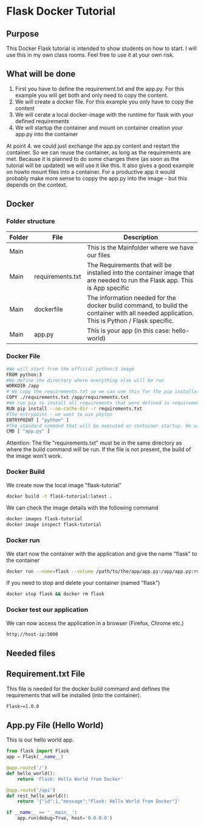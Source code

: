 # Flask Docker Tutorial

## Purpose
This Docker Flask tutorial is intended to show students on how to start. I will use this in my own class rooms. Feel free to use it at your own risk.

## What will be done

1. First you have to define the requirement.txt and the app.py. For this example you will get both and only need to copy the content.
2. We will create a docker file. For this example you only have to copy the content
3. We will cerate a local docker-image with the runtime for flask with your defined requirements
4. We will startup the container and mount on container creation your app.py into the container

At point 4. we could just exchange the app.py content and restart the container. So we can reuse the container, as long as the requirements are met. Because it is planned to do some changes there (as soon as the tutorial will be updated) we will use it like this. It also gives a good example on howto mount files into a container. For a productive app it would probably make more sense to coppy the app.py into the image - but this depends on the context.


## Docker
### Folder structure

|Folder| File  | Description   |
| ------------ | ------------ | ------------ |
|Main |   | This is the Mainfolder where we have our files   |
|Main |requirements.txt   |The Requirements that will be installed into the container image that are needed to run the Flask app. This is App specific  |
|Main |dockerfile  |The information needed for the docker build command, to build the container with all needed application. This is Python / Flask specific.|
|Main |app.py  |This is your app (in this case: hello-world)|

### Docker File

```Bash
#We will start from the official python:3 image
FROM python:3
#We define the directory where everything else will be run
WORKDIR /app
# We copy the requirements.txt so we can use this for the pip installation
COPY ./requirements.txt /app/requirements.txt
#We run pip to install all requirements that were defined in requirements.txt 
RUN pip install --no-cache-dir -r requirements.txt
#The entrypoint - we want to use phyton
ENTRYPOINT [ "python" ]
#The standard command that will be executed on container startup. We will start the "app.py" application
CMD [ "app.py" ]
```
Attention: 
The file "requirements.txt" must be in the same directory as where the build command will be run. If the file is not present, the build of the image won't work.

### Docker Build

We create now the local image "flask-tutorial"
```Bash
docker build -t flask-tutorial:latest .
```

We can check the image details with the following command
```Bash
docker images flask-tutorial
docker image inspect flask-tutorial
```

###  Docker run
We start now the container with the application and give the name "flask" to the container

```Bash
docker run --name=flask --volume /path/to/the/app/app.py:/app/app.py:ro -d -p 5000:5000 flask-tutorial
```

If you need to stop and delete your container (named "flask")
```Bash
docker stop flask && docker rm flask
```


###  Docker test our application

We can now access the application in a browser (Firefox, Chrome etc.)
```Bash
http://host-ip:5000
```

## Needed files
## Requirement.txt File
This file is needed for the docker build command and defines the requirements that will be installed (into the container).

```Bash
Flask>=1.0.0
```

## App.py File (Hello World)
This is our hello world app.

```python
from flask import Flask
app = Flask(__name__)

@app.route('/')
def hello_world():
    return 'Flask: Hello World from Docker'

@app.route('/api')
def rest_hello_world():
    return '{"id":1,"message":"Flask: Hello World from Docker"}'

if __name__ == '__main__':
    app.run(debug=True, host='0.0.0.0')
```

